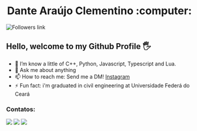 <h1 align="center"> Dante Araújo Clementino :computer: </h1>

![Followers link](https://img.shields.io/github/followers/dantearaujo1?color=cyan&style=for-the-badge)

## Hello, welcome to my Github Profile 🖐️


- 🌱 I’m know a little of C++, Python, Javascript, Typescript and Lua.
- 💬 Ask me about anything
- 📫 How to reach me: Send me a DM! [Instagram](www.instagram.com/dantearaujo_)
- ⚡ Fun fact: i'm graduated in civil engineering at Universidade Federá do Ceará 

### Contatos:


<a href="https://instagram.com/dantearaujo_" target="_blank"><img src="https://img.shields.io/badge/-Instagram-%23E4405F?style=for-the-badge&logo=instagram&logoColor=white" target="_blank"></a>
<a href = "mailto:danteeng@hotmail.com"><img src="https://img.shields.io/badge/Gmail-D14836?style=for-the-badge&logo=gmail&logoColor=white" target="_blank"></a>
<a href="https://www.linkedin.com/in/dante-ara%C3%BAjo-a9bb26162" target="_blank"><img src="https://img.shields.io/badge/-LinkedIn-%230077B5?style=for-the-badge&logo=linkedin&logoColor=white" target="_blank"></a>   
</div>
